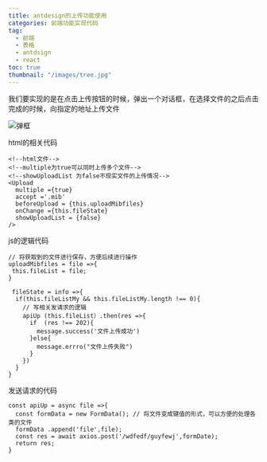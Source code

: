 ```yaml
---
title: antdesign的上传功能使用
categories: 前端功能实现代码
tag:
  - 前端
  - 表格
  - antdsign
  - react
toc: true
thumbnail: "/images/tree.jpg"
---
```

我们要实现的是在点击上传按钮的时候，弹出一个对话框，在选择文件的之后点击完成的时候，向指定的地址上传文件

<!--more-->

![弹框](https://upload-images.jianshu.io/upload_images/13681871-3863bfa848ec03a0.png?imageMogr2/auto-orient/strip%7CimageView2/2/w/1240)

html的相关代码
```
<!--html文件-->
<!--multiple为true可以同时上传多个文件-->
<!--showUploadList 为false不现实文件的上传情况-->
<Upload
  multiple ={true}
  accept ='.mib'
  beforeUpload = {this.uploadMibfiles}
  onChange ={this.fileState}
  showUploadList = {false}
/>
```
js的逻辑代码
```
// 将获取到的文件进行保存，方便后续进行操作
uploadMibfiles = file =>{
 this.fileList = file;
}

 fileState = info =>{
  if(this.fileListMy && this.fileListMy.length !== 0){
    // 写相关发请求的逻辑
    apiUp (this.fileList）.then(res =>{
      if  (res !== 202){
        message.success('文件上传成功')
      }else{
        message.errro("文件上传失败")
      }
    })
  }
}
```
发送请求的代码
```
const apiUp = async file =>{
  const formData = new FormData(); // 将文件变成键值的形式，可以方便的处理各类的文件
  formData .append('file',file);
  const res = await axios.post('/wdfedf/guyfewj',formDate);
  return res;
}
```
